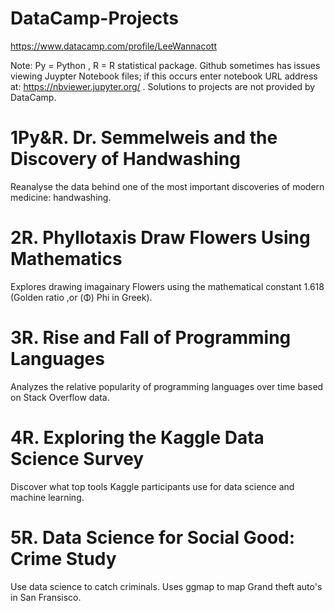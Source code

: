 # DataCamp-Projects
https://www.datacamp.com/profile/LeeWannacott

Note: Py = Python , R = R statistical package.
Github sometimes has issues viewing Juypter Notebook files; if this occurs enter notebook URL address at: https://nbviewer.jupyter.org/
. Solutions to projects are not provided by DataCamp.

# 1Py&R. Dr. Semmelweis and the Discovery of Handwashing
Reanalyse the data behind one of the most important discoveries of modern medicine: handwashing.

# 2R. Phyllotaxis Draw Flowers Using Mathematics
Explores drawing imagainary Flowers using the mathematical constant 1.618 (Golden ratio ,or (Φ) Phi in Greek).

# 3R. Rise and Fall of Programming Languages
Analyzes the relative popularity of programming languages over time based on Stack Overflow data.

# 4R. Exploring the Kaggle Data Science Survey
Discover what top tools Kaggle participants use for data science and machine learning.

# 5R. Data Science for Social Good: Crime Study
Use data science to catch criminals. Uses ggmap to map Grand theft auto's in San Fransisco.
